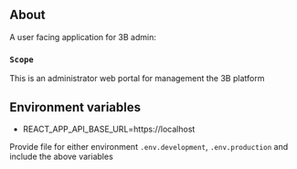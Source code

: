 ## About

A user facing application for 3B admin:

### `Scope`

This is an administrator web portal for management the 3B platform<br />

## Environment variables
- REACT_APP_API_BASE_URL=https://localhost

 Provide file for either environment `.env.development`, `.env.production` and include the above variables
